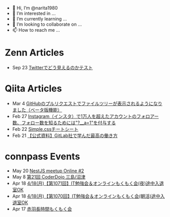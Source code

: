- 👋 Hi, I’m @narita1980
- 👀 I’m interested in ...
- 🌱 I’m currently learning ...
- 💞️ I’m looking to collaborate on ...
- 📫 How to reach me ...

# Zenn Articles

<!-- profile updater begin: zenn -->
- Sep 23 [Twitterでどう見えるのかテスト](https://zenn.dev/narita1980/articles/cbb21f8d7f785752d6ac)
<!-- profile updater end: zenn -->

# Qiita Articles

<!-- profile updater begin: qiita -->
- Mar 4 [GitHubのプルリクエストでファイルツリーが表示されるようになりました（ベータ版機能）](https://qiita.com/narita1980/items/bee2c5232342a51e0415)
- Feb 27 [Instagram（インスタ）で1万人を超えたアカウントのフォロアー数、フォロー数を知るためには"?__a=1"を付与する](https://qiita.com/narita1980/items/630b7014fa893461b991)
- Feb 22 [Simple.cssチートシート](https://qiita.com/narita1980/items/fd2ccf0e91944aab9fd5)
- Feb 21 [【公式資料】GitLab社で学んだ最高の働き方](https://qiita.com/narita1980/items/d7d142c2bb6312cb9ad6)
<!-- profile updater end: qiita -->

# connpass Events

<!-- profile updater begin: connpass -->
- May 20 [NestJS meetup Online #2](https://nest-jp.connpass.com/event/244015/)
- May 8 [第21回 CoderDojo 三島/沼津](https://coderdojo-mn.connpass.com/event/228207/)
- Apr 18 [4/18(月)【第1071回】IT勉強会＆オンラインもくもく会(夜)途中入退室OK](https://no-genre-mokumoku.connpass.com/event/244911/)
- Apr 18 [4/18(月)【第1070回】IT勉強会＆オンラインもくもく会(朝活)途中入退室OK](https://no-genre-mokumoku.connpass.com/event/244910/)
- Apr 17 [赤羽長時間もくもく会](https://akabanelab.connpass.com/event/244917/)
<!-- profile updater end: connpass -->

<!---
narita1980/narita1980 is a ✨ special ✨ repository because its `README.md` (this file) appears on your GitHub profile.
You can click the Preview link to take a look at your changes.
--->
